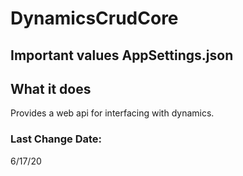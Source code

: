 ﻿# DynamicsCrudCore
## Important values AppSettings.json

## What it does

Provides a web api for interfacing with dynamics.

### Last Change Date:
6/17/20